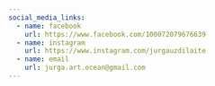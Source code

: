 ```yaml
---
social_media_links:
  - name: facebook
    url: https://www.facebook.com/100072079676639
  - name: instagram
    url: https://www.instagram.com/jurgauzdilaite
  - name: email
    url: jurga.art.ocean@gmail.com
---
```

